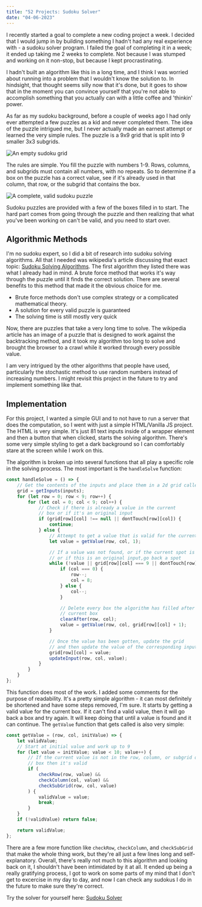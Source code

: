```yaml
---
title: "52 Projects: Sudoku Solver"
date: "04-06-2023"
---
```


I recently started a goal to complete a new coding project a week. I decided that I would jump in by building something I hadn't had any real experience with - a sudoku solver program. I failed the goal of completing it in a week; it ended up taking me 2 weeks to complete. Not because I was stumped and working on it non-stop, but because I kept procrastinating.

I hadn't built an algorithm like this in a long time, and I think I was worried about running into a problem that I wouldn't know the solution to. In hindsight, that thought seems silly now that it's done, but it goes to show that in the moment you can convince yourself that you're not able to accomplish something that you actually can with a little coffee and 'thinkin' power.

As far as my sudoku background, before a couple of weeks ago I had only ever attempted a few puzzles as a kid and never completed them. The idea of the puzzle intrigued me, but I never actually made an earnest attempt or learned the very simple rules. The puzzle is a 9x9 grid that is split into 9 smaller 3x3 subgrids.

![An empty sudoku grid](/images/sudoku_grid.png)

The rules are simple. You fill the puzzle with numbers 1-9. Rows, columns, and subgrids must contain all numbers, with no repeats. So to determine if a box on the puzzle has a correct value, see if it's already used in that column, that row, or the subgrid that contains the box.

![A complete, valid sudoku puzzle](/images/valid_sudoku.png)

Sudoku puzzles are provided with a few of the boxes filled in to start. The hard part comes from going through the puzzle and then realizing that what you've been working on can't be valid, and you need to start over.

## Algorithmic Methods

I'm no sudoku expert, so I did a bit of research into sudoku solving algorithms. All that I needed was wikipedia's article discussing that exact topic: [Sudoku Solving Algorithms](https://en.wikipedia.org/wiki/Sudoku_solving_algorithms). The first algorithm they listed there was what I already had in mind. A brute force method that works it's way through the puzzle until it finds the correct solution. There are several benefits to this method that made it the obvious choice for me.

-   Brute force methods don't use complex strategy or a complicated mathematical theory.
-   A solution for every valid puzzle is guaranteed
-   The solving time is still mostly very quick

Now, there are puzzles that take a very long time to solve. The wikipedia article has an image of a puzzle that is designed to work against the backtracking method, and it took my algorithm too long to solve and brought the browser to a crawl while it worked through every possible value.

I am very intrigued by the other algorithms that people have used, particularly the stochastic method to use random numbers instead of increasing numbers. I might revisit this project in the future to try and implement something like that.

## Implementation

For this project, I wanted a simple GUI and to not have to run a server that does the computation, so I went with just a simple HTML/Vanilla JS project. The HTML is very simple. It's just 81 text inputs inside of a wrapper element and then a button that when clicked, starts the solving algorithm. There's some very simple styling to get a dark background so I can comfortably stare at the screen while I work on this.

The algorithm is broken up into several functions that all play a specific role in the solving process. The most important is the `handleSolve` function:

```javascript
const handleSolve = () => {
    // Get the contents of the inputs and place them in a 2d grid called 'grid'
    grid = getInputs(inputs);
    for (let row = 0; row < 9; row++) {
        for (let col = 0; col < 9; col++) {
            // Check if there is already a value in the current
            // box or if it's an original input
            if (grid[row][col] !== null || dontTouch[row][col]) {
                continue;
            } else {
                // Attempt to get a value that is valid for the current box
                let value = getValue(row, col, 1);

                // If a value was not found, or if the current spot is 9,
                // or if this is an original input,go back a spot
                while (!value || grid[row][col] === 9 || dontTouch[row][col]) {
                    if (col === 0) {
                        row--;
                        col = 8;
                    } else {
                        col--;
                    }

                    // Delete every box the algorithm has filled after the
                    // current box
                    clearAfter(row, col);
                    value = getValue(row, col, grid[row][col] + 1);
                }

                // Once the value has been gotten, update the grid
                // and then update the value of the corresponding input
                grid[row][col] = value;
                updateInput(row, col, value);
            }
        }
    }
};
```

This function does most of the work. I added some comments for the purpose of readability. It's a pretty simple algorithm - it can most definitely be shortened and have some steps removed, I'm sure. It starts by getting a valid value for the current box. If it can't find a valid value, then it will go back a box and try again. It will keep doing that until a value is found and it can continue. The `getValue` function that gets called is also very simple:

```javascript
const getValue = (row, col, initValue) => {
    let validValue;
    // Start at initial value and work up to 9
    for (let value = initValue; value < 10; value++) {
        // If the current value is not in the row, column, or subgrid of current
        // box then it's valid
        if (
            checkRow(row, value) &&
            checkColumn(col, value) &&
            checkSubGrid(row, col, value)
        ) {
            validValue = value;
            break;
        }
    }
    if (!validValue) return false;

    return validValue;
};
```

There are a few more function like `checkRow`, `checkColumn`, and `checkSubGrid` that make the whole thing work, but they're all just a few lines long and self-explanatory. Overall, there's really not much to this algorithm and looking back on it, I shouldn't have been intimidated by it at all. It ended up being a really gratifying process, I got to work on some parts of my mind that I don't get to excercise in my day to day, and now I can check any sudokus I do in the future to make sure they're correct.

Try the solver for yourself here: [Sudoku Solver](/sudokusolver/index.html)
